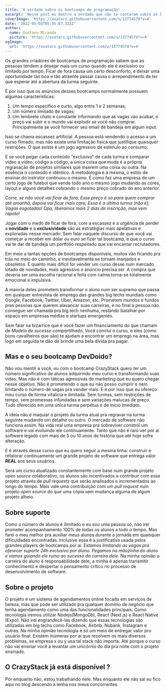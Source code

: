 ```yaml
---
title: 'A verdade sobre os bootcamps de programação'
excerpt: 'Nesse post eu mostro a verdade que não te contaram sobre os bootcamps de programação que existem por aí. E suas técnicas agressivas de Marketing Digital.'
coverImage: 'https://avatars.githubusercontent.com/u/13774579?v=4'
date: '2022-05-03T05:35:07.322Z'
author:
  name: Gustavo Miranda
  picture: 'https://avatars.githubusercontent.com/u/13774579?v=4'
ogImage:
  url: 'https://avatars.githubusercontent.com/u/13774579?v=4'
---
```



Os grandes criadores de bootcamps de programação sabem que as pessoas tendem a desejar mais um curso quando ele é exclusivo ou limitado por tempo. Ficar de fora causa um certo desconforto, e deixar uma oportunidade tão boa e tão atraente passar causa o arrependimento de ter que esperar até a abertura da turma seguinte.

É por isso que os anúncios desses bootcamps normalmente possuem algumas características:
1. Um tempo específico e curto, algo entre 1 e 2 semanas;
2. Um número limitado de vagas;
3. Um lembrete chato e constante informando que as vagas vão acabar, o preço vai subir e o mundo vai explodir se você não comprar. Principalmente se você fornecer seu email de bandeja em algum input.

Isso se chama escassez artificial. A pessoa está vendendo o acesso a um curso filmado, mas não existe uma limitação física que justifique quaisquer restrições. O que existe é um jogo agressivo de estímulo ao consumo.

E se você pegar cada conteúdo "exclusivo" de cada turma e comparar vídeo a vídeo, código a código, a única coisa que muda é a própria regravação de projetos similares que inserem uma coisa ou outra. Na essência o conteúdo é idêntico. A metodologia é a mesma, o estilo de ensinar do instrutor continuou o mesmo. É como faz uma empresa de um certo jogo de futebol que vende todo ano o mesmo jogo mudando as cores, layout e alguns detalhes cobrando o mesmo preço cobrado do ano anterior.

*Corre, se não você vai ficar de fora;  Esse preço é só para quem comprar até amanhã, depois vai ficar mais caro;  Essa é a última turma (não é); Vagas esgotadas! Opa, liberamos mais 2 dias de inscrição, mas vem rápido!*

Jogar com o medo de ficar de fora, com a escassez e a urgência de perder a **novidade** e a **exclusividade** são as estratégias mais apelativas e exploradas nesse mercado. Sem falar naquele discurso de que você vai começar a receber em dólar ou euro se fizer tal bootcamp, e que o curso vai te dar de bandeja um portfólio respeitado que vai encantar recrutadores.

Em meio a tantas opções de bootcamps disponíveis, muitos vão ficando pra trás no meio do caminho, e inevitavelmente se tornam manjados e obsoletos. E quanto mais difícil for vender um curso desse num mercado lotado de novidades, mais agressivo o anúncio precisa ser. A compra que deveria ser uma escolha racional e feita com calma torna-se totalmente emocional e impulsiva.

A maioria deles prometem transformar o aluno num ser supremo que passa em qualquer entrevista de emprego das grandes big techs mundiais como Google, Facebook, Twitter, Uber, Amazon, etc. Prometem mundos e fundos pras pessoas que querem alavancar suas carreiras, e no final a pessoa não consegue ser chamada pra big tech nenhuma, restando batalhar por espaço em empresas médias e startups emergentes. 

Sem falar na bizarrice que é você fazer um financiamento do que chamam de *Modelo de sucesso compartilhado*. Você conclui o curso, e eles (como bons cavalheiros que são) te ajudam a encontrar um emprego na área, mas logo em seguida te dão de brinde uma bela dívida pra pagar.

## Mas e o seu bootcamp DevDoido?
Não vou mentir a você, eu com o bootcamp CrazyStack quero ter um número significativo de alunos adquirindo meu curso e transformando suas vidas. Mas não é com táticas agressivas de marketing que eu quero chegar nesse objetivo. Não é prometendo o que eu não posso cumprir e nem limitando o número de vagas pra vender mais. E é por isso que eu ofereço meu curso de forma vitalícia e ilimitada. Sem turmas, sem restrições de tempo, sem promessas infundadas e sem variações malucas de preço. Tudo oferecido em uma única turma perpétua e de início imediato.

A ideia não é maquiar o projeto da turma atual pra regravar na turma seguinte mudando um detalhe ou outro. O mercado de software não funciona assim. Na vida real uma empresa pra sobreviver constrói um software e vai evoluindo ele continuamente. Tanto que não é raro ver por ai software legado com mais de 5 ou 10 anos de história que até hoje sofre alteração.

E é através desse curso que eu quero seguir a mesma linha: construir e refatorar continuamente um grande projeto de software que entrega valor **REAL** aos seus usuários.

Será um curso atualizado constantemente com base num grande projeto *open source* colaborativo, os alunos são incentivados a contribuir com esse projeto através de *pull requests* que serão analisados e incrementados ao longo do tempo. Mais vale uma contribuição com um *pull request* num projeto *open source* do que uma cópia sem mudança alguma de algum projeto alheio.

## Sobre suporte
Como o número de alunos é ilimitado e eu sou uma pessoa só, não irei prometer acompanhamento 100% de todas os alunos a todo o tempo. Mas farei o meu melhor pra auxiliar meus alunos durante a jornada em quaisquer dificuldades encontradas. Inclusive essa é a justificativa usada pelos grandes players de bootcamps por ai. *Estamos limitando as vagas pra oferecer suporte 24h exclusivo por aluno.* *Pegamos na mãozinha do aluno e vamos guiando ele rumo ao sucesso da carreira dele*. Na minha opinião a carreira do aluno é responsabilidade dele, a minha é apenas transmitir conhecimento e despertar o pensamento crítico no processo de desenvolvimento de software. 

## Sobre o projeto

O projeto é um sistema de agendamentos online focado em serviços de beleza, mas que pode ser utilizado pra qualquer domínio de negócio que tenha agendamento como uma das funcionalidades principais. Como tecnologia iremos utilizar Nodejs(MongoDb), React (Next.js) e React Native (Expo). Não irei engrandecê-las dizendo que essas tecnologias são utilizadas em big techs como Facebook, Airbnb, Nubank, Instagram e outras. Na minha opinião tecnologia é só um meio de entregar valor pro usuário final. Existem inúmeras por ai que resolvem os mais diversos problemas, se empresa x ou y usa tal stack não importa. Até porque o curso não vai ensinar você a levantar um unicórnio do dia pra noite com o projeto ensinado.

## O CrazyStack já está disponível ?
Por enquanto não, estou trabalhando nele. Mas enquanto ele não sai eu fico aqui no blog descendo a lenha nos meus concorrentes.
